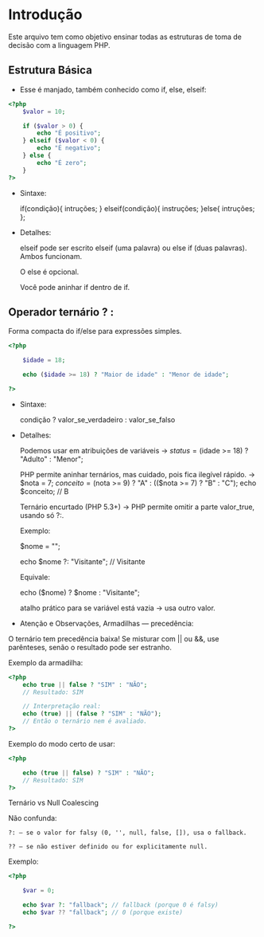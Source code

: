 # Introdução

Este arquivo tem como objetivo ensinar todas as estruturas de toma de decisão com a linguagem PHP.



## Estrutura Básica

- Esse é manjado, também conhecido como if, else, elseif:

```php
<?php
    $valor = 10;

    if ($valor > 0) {
        echo "É positivo";
    } elseif ($valor < 0) {
        echo "É negativo";
    } else {
        echo "É zero";
    }
?>
```

- Sintaxe: 

    if(condição){
        intruções;
    }
    elseif(condição){
        instruções;
    }else{
        intruções;
    };

- Detalhes:
    
    elseif pode ser escrito elseif (uma palavra) ou else if (duas palavras). Ambos funcionam.

    O else é opcional.

    Você pode aninhar if dentro de if.


## Operador ternário ? :
Forma compacta do if/else para expressões simples.

```php
<?php

    $idade = 18;

    echo ($idade >= 18) ? "Maior de idade" : "Menor de idade";

?>
```

- Sintaxe: 

    condição ? valor_se_verdadeiro : valor_se_falso

- Detalhes:

    Podemos usar em atribuições de variáveis -> $status = ($idade >= 18) ? "Adulto" : "Menor";
    
    PHP permite aninhar ternários, mas cuidado, pois fica ilegível rápido. 
    -> $nota = 7;
    $conceito = ($nota >= 9) ? "A" : (($nota >= 7) ? "B" : "C");
    echo $conceito; // B

    Ternário encurtado (PHP 5.3+) -> PHP permite omitir a parte valor_true, usando só ?:.

    Exemplo:

    $nome = "";

    echo $nome ?: "Visitante"; // Visitante

    Equivale:

    echo ($nome) ? $nome : "Visitante";

    atalho prático para se variável está vazia → usa outro valor.

- Atenção e Observações, Armadilhas — precedência:

O ternário tem precedência baixa! Se misturar com || ou &&, use parênteses, senão o resultado pode ser estranho.

Exemplo da armadilha:

```php
<?php
    echo true || false ? "SIM" : "NÃO"; 
    // Resultado: SIM

    // Interpretação real:
    echo (true) || (false ? "SIM" : "NÃO");
    // Então o ternário nem é avaliado.
?>
```

Exemplo do modo certo de usar:

```php
<?php

    echo (true || false) ? "SIM" : "NÃO"; 
    // Resultado: SIM
?>
```

Ternário vs Null Coalescing

Não confunda:

    ?: — se o valor for falsy (0, '', null, false, []), usa o fallback.

    ?? — se não estiver definido ou for explicitamente null.

Exemplo:

``` php
<?php

    $var = 0;

    echo $var ?: "fallback"; // fallback (porque 0 é falsy)
    echo $var ?? "fallback"; // 0 (porque existe)

?>
```